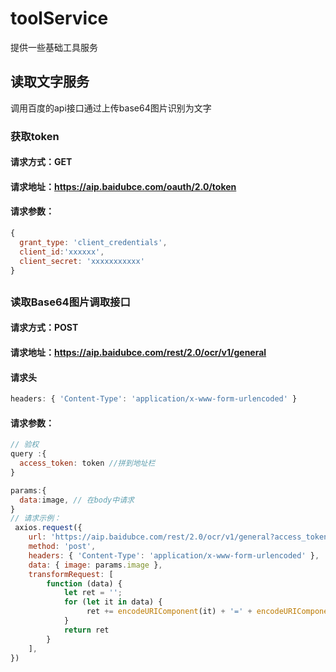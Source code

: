 # toolService

提供一些基础工具服务

## 读取文字服务
调用百度的api接口通过上传base64图片识别为文字


### 获取token
#### 请求方式：GET
#### 请求地址：https://aip.baidubce.com/oauth/2.0/token
#### 请求参数：
```js 
{ 
  grant_type: 'client_credentials',
  client_id:'xxxxxx',
  client_secret: 'xxxxxxxxxxx'
}
```



##
### 读取Base64图片调取接口
#### 请求方式：POST
#### 请求地址：https://aip.baidubce.com/rest/2.0/ocr/v1/general
#### 请求头
```js  
headers: { 'Content-Type': 'application/x-www-form-urlencoded' }
```
#### 请求参数：
```js 
// 验权
query :{
  access_token: token //拼到地址栏
}

params:{
  data:image, // 在body中请求
}
// 请求示例：
 axios.request({
    url: 'https://aip.baidubce.com/rest/2.0/ocr/v1/general?access_token=xxx', 
    method: 'post',
    headers: { 'Content-Type': 'application/x-www-form-urlencoded' },
    data: { image: params.image },
    transformRequest: [
        function (data) { 
            let ret = ''; 
            for (let it in data) {
                 ret += encodeURIComponent(it) + '=' + encodeURIComponent(data[it]) + '&' 
            } 
            return ret
        }
    ],
})

```


